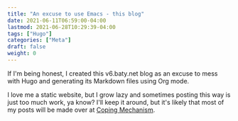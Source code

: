 ```yaml
---
title: "An excuse to use Emacs - this blog"
date: 2021-06-11T06:59:00-04:00
lastmod: 2021-06-28T10:29:39-04:00
tags: ["Hugo"]
categories: ["Meta"]
draft: false
weight: 0
---
```


If I'm being honest, I created this v6.baty.net blog as an excuse to mess with Hugo and generating its Markdown files using Org mode.

I love me a static website, but I grow lazy and sometimes posting this way is just too much work, ya know? I'll keep it around, but it's likely that most of my posts will be made over at [Coping Mechanism](https://copingmechanism.com).

[//]: # "Exported with love from a post written in Org mode"
[//]: # "- https://github.com/kaushalmodi/ox-hugo"
